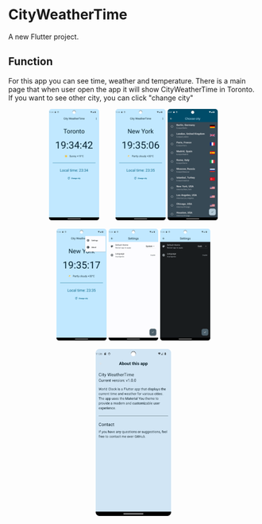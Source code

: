 # CityWeatherTime

A new Flutter project.

## Function

For this app you can see time, weather and temperature.
There is a main page that when user open the app it will show CityWeatherTime in Toronto.
If you want to see other city, you can click "change city"

<p align="center">
  <img src="screenshot/Screenshot_1.png" alt="main" width="20%" height="20%" />
  <span style="display:inline-block; width: 5%;"></span>
  <img src="screenshot/Screenshot_2.png" alt="main" width="20%" height="20%" />
  <img src="screenshot/Screenshot_7.png" alt="main" width="20%" height="20%" />
</p>

<p align="center">
  <img src="screenshot/Screenshot_3.png" alt="main" width="20%" height="20%" />
  <img src="screenshot/Screenshot_4.png" alt="main" width="20%" height="20%" />
  <img src="screenshot/Screenshot_5.png" alt="main" width="20%" height="20%" />
</p>
<p align="center">
  <img src="screenshot/Screenshot_6.png" alt="main" width="30%" height="30%" />
</p>
